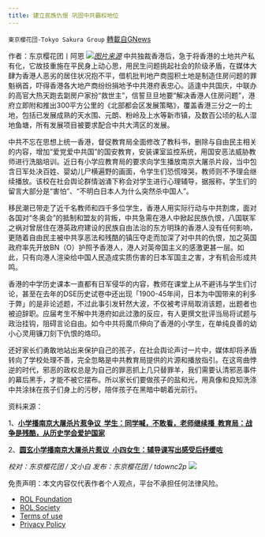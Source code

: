 ```yaml
---
title: 建立民族仇恨 巩固中共霸权地位
---
```

`東京櫻花団-Tokyo Sakura Group` [轉載自GNews](https://gnews.org/zh-hans/1752263/)

作者：东京樱花团丨阿恩
![](https://assets.gnews.org/wp-content/uploads/2021/12/image-222.jpeg)[*图片来源*](https://www.hk01.com/%E7%A4%BE%E6%9C%83%E6%96%B0%E8%81%9E/711742/%E5%9C%93%E7%8E%84%E5%B0%8F%E5%AD%B8%E6%92%AD%E5%8D%97%E4%BA%AC%E5%A4%A7%E5%B1%A0%E6%AE%BA%E7%89%87%E6%83%B9%E8%AD%B0-%E5%B0%8F%E5%9B%9B%E5%A5%B3%E7%94%9F-%E8%BC%94%E5%B0%8E%E8%AA%B2%E5%AF%AB%E5%87%BA%E6%84%9F%E5%8F%97%E5%BE%8C%E7%B4%93%E7%B7%A9%E5%92%97)
中共独裁香港后，急于将香港的土地共产私有化，它故技重施在平民身上动心思，用民生问题挑起社会的阶级矛盾，在媒体大肆为香港人恶劣的居住状况抱不平，借机批判地产商囤积土地是制造住房问题的罪魁祸首，吓得香港各大地产商纷纷捐地予中共港府表忠心。适逢中共国庆，中联办的高官大热天跑去劏房户家扮“救世主”，信誓旦旦地要“解决香港人住房问题”，港府立即附和推出300平方公里的《北部都会区发展策略》，覆盖香港三分之一的土地，包括已发展成熟的天水围、元朗、粉岭及上水等新市镇，及数百公顷的私人湿地鱼塘，所有发展项目被要求配合中共大湾区的发展。

中共不忘在思想上统一香港，督促教育局全面修改了教科书，删除与自由民主相关的内容，增加“爱党爱中共国”的国安教育，安装课室监控系统，用国安恶法威胁教师进行洗脑培训。近日有小学应教育局的要求向学生播放南京大屠杀片段，当中包含日军处决百姓、婴幼儿尸横遍野的画面，令学生们恐慌嚎哭，教师则不予理会继续播放。该校在社会舆论群情汹涌下称会对学生进行心理辅导，据报称，学生们的留言大部分是“害怕”、“不明白日本人为什么突然杀中国人”。

移民潮已带走了近千名教师和四千多位学生，香港人用实际行动与中共割席，面对各国对“冬奥会”的抵制和盟友的背叛，中共急需在港人中掀起民族仇恨，八国联军之祸对曾居住在港英政府建设的民族自由法治的东方明珠的香港人没有任何影响，更随着自由民主被中共享恶法和残酷的镇压夺走而加深了对中共的仇恨，加之英国政府率先开放BN（O）护照予香港人，港人对英帝国主义的感激更甚一层。如此，只有向港人渲染给中国人民造成实质伤害的日本军国主之害，才有机会形成共鸣。

香港的中学历史课本一直都有日军侵华的内容，教师在课堂上从不避讳与学生们讨论，甚至在去年的DSE历史试卷中还出现「1900-45年间，日本为中国带来的利多于弊」的是非论述题，不过此事引发轩然大波，不仅被考评局取消该题，出题者也被迫辞职。应届考生不解中共港府如此过激的反应，有人更撰文批评当局将试题与政治挂钩，阻碍言论自由。如今中共将魔爪伸向了香港的小学生，在单纯良善的幼小心灵用镰刀刻下仇恨的烙印。

还好家长们勇敢地站出来保护自己的孩子，在社会舆论声讨一片中，媒体却将矛盾转向了学校处理不善，完全忽略是中共教育局提供的片源和播放指引。在这弯曲悖逆的时代，邪恶的政权总是为自己的罪恶抓上几只替罪羊，我们需要认清邪恶事件的幕后黑手，才能不被它摆布。所以家长们要做孩子的盐和光，用真像和良知洗涤中共涂抹在孩子们身上的污秽，陪伴孩子在黑暗中朝着光前行。

资料来源：

1、[**小学播南京大屠杀片惹争议  学生：同学喊，不敢看，老师继续播  教育局：战争是残酷，从历史学会爱护国家**](https://www.hkcnews.com/article/48980/%E5%8D%97%E4%BA%AC%E5%A4%A7%E5%B1%A0%E6%AE%BA-%E5%9C%93%E7%8E%84%E5%B0%8F%E5%AD%B8-%E5%B0%8F%E5%AD%B8%E7%94%9F-48987/%E5%B0%8F%E5%AD%B8%E6%92%AD%E5%8D%97%E4%BA%AC%E5%A4%A7%E5%B1%A0%E6%AE%BA%E7%89%87%E6%83%B9%E7%88%AD%E8%AD%B0-%E5%AD%B8%E7%94%9F%EF%BC%9A%E5%90%8C%E5%AD%B8%E5%96%8A%EF%BC%8C%E4%B8%8D%E6%95%A2%E7%9C%8B%EF%BC%8C%E8%80%81%E5%B8%AB%E7%B9%BC%E7%BA%8C%E6%92%AD-%E6%95%99%E8%82%B2%E5%B1%80%EF%BC%9A%E6%88%B0%E7%88%AD%E6%98%AF%E6%AE%98%E9%85%B7%EF%BC%8C%E5%BE%9E%E6%AD%B7%E5%8F%B2%E5%AD%B8%E6%9C%83%E6%84%9B%E8%AD%B7%E5%9C%8B%E5%AE%B6)

2、[**圆玄小学播南京大屠杀片惹议  小四女生：辅导课写出感受后纾缓咗**](https://www.hk01.com/%E7%A4%BE%E6%9C%83%E6%96%B0%E8%81%9E/711742/%E5%9C%93%E7%8E%84%E5%B0%8F%E5%AD%B8%E6%92%AD%E5%8D%97%E4%BA%AC%E5%A4%A7%E5%B1%A0%E6%AE%BA%E7%89%87%E6%83%B9%E8%AD%B0-%E5%B0%8F%E5%9B%9B%E5%A5%B3%E7%94%9F-%E8%BC%94%E5%B0%8E%E8%AA%B2%E5%AF%AB%E5%87%BA%E6%84%9F%E5%8F%97%E5%BE%8C%E7%B4%93%E7%B7%A9%E5%92%97)

*校对：东京樱花团 / 文小白
发布：东京樱花团 / tdownc2p*
![](https://assets.gnews.org/wp-content/uploads/2021/12/yht.jpg)
 

免责声明：本文内容仅代表作者个人观点，平台不承担任何法律风险。

- [ROL Foundation](https://rolfoundation.org/)
- [ROL Society](https://rolsociety.org/)
- [Terms of use](https://gnews.org/terms-of-use-3/)
- [Privacy Policy](https://gnews.org/privacy-policy/)
